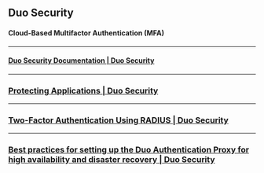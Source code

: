 
## Duo Security
#### Cloud-Based Multifactor Authentication (MFA)

***
#### [Duo Security Documentation | Duo Security](https://duo.com/docs)

***
### [Protecting Applications | Duo Security](https://duo.com/docs/protecting-applications)

***
### [Two-Factor Authentication Using RADIUS | Duo Security](https://duo.com/docs/radius)

***
### [Best practices for setting up the Duo Authentication Proxy for high availability and disaster recovery | Duo Security](https://help.duo.com/s/article/authentication-proxy-availability?language=en_US)
